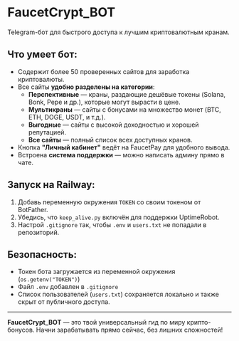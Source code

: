 # FaucetCrypt_BOT

Telegram-бот для быстрого доступа к лучшим криптовалютным кранам.

## Что умеет бот:

- Содержит более 50 проверенных сайтов для заработка криптовалюты.
- Все сайты **удобно разделены на категории**:
  - **Перспективные** — краны, раздающие дешёвые токены (Solana, Bonk, Pepe и др.), которые могут вырасти в цене.
  - **Мультикраны** — сайты с бонусами на множество монет (BTC, ETH, DOGE, USDT, и т.д.).
  - **Выгодные** — сайты с высокой доходностью и хорошей репутацией.
  - **Все сайты** — полный список всех доступных кранов.
- Кнопка **"Личный кабинет"** ведёт на FaucetPay для удобного вывода.
- Встроена **система поддержки** — можно написать админу прямо в чате.

## Запуск на Railway:

1. Добавь переменную окружения `TOKEN` со своим токеном от BotFather.
2. Убедись, что `keep_alive.py` включён для поддержки UptimeRobot.
3. Настрой `.gitignore` так, чтобы `.env` и `users.txt` не попадали в репозиторий.

## Безопасность:

- Токен бота загружается из переменной окружения (`os.getenv("TOKEN")`)
- Файл `.env` добавлен в `.gitignore`
- Список пользователей (`users.txt`) сохраняется локально и также скрыт от публичного доступа.

---

**FaucetCrypt_BOT** — это твой универсальный гид по миру крипто-бонусов. Начни зарабатывать прямо сейчас, без лишних сложностей!
